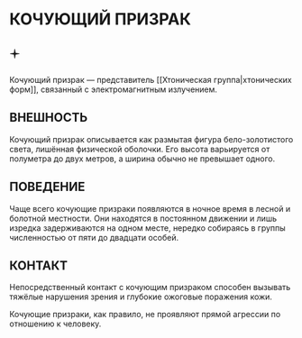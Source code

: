 # КОЧУЮЩИЙ ПРИЗРАК

## 🟄

Кочующий призрак — представитель [[Хтоническая группа|хтонических форм]], связанный с электромагнитным излучением.

## ВНЕШНОСТЬ

Кочующий призрак описывается как размытая фигура бело-золотистого света, лишённая физической оболочки. Его высота варьируется от полуметра до двух метров, а ширина обычно не превышает одного.

## ПОВЕДЕНИЕ

Чаще всего кочующие призраки появляются в ночное время в лесной и болотной местности. Они находятся в постоянном движении и лишь изредка задерживаются на одном месте, нередко собираясь в группы численностью от пяти до двадцати особей.

## КОНТАКТ

Непосредственный контакт с кочующим призраком способен вызывать тяжёлые нарушения зрения и глубокие ожоговые поражения кожи.

Кочующие призраки, как правило, не проявляют прямой агрессии по отношению к человеку.